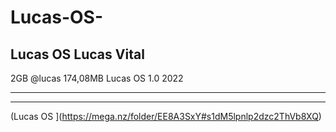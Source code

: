 # Lucas-OS-
Lucas OS 
Lucas Vital
------------------------------------------------------------------------------------------------------------------




2GB
@lucas
174,08MB
Lucas OS 1.0
2022
**************************





_________________________________________
(Lucas OS ](https://mega.nz/folder/EE8A3SxY#s1dM5lpnlp2dzc2ThVb8XQ)

